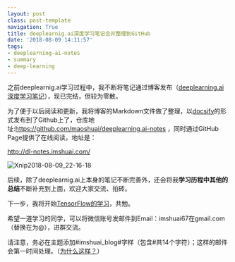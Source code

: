 ```yaml
---
layout: postclass: post-templatenavigation: True
title: deeplearnig.ai深度学习笔记合并整理到GitHub
date: '2018-08-09 14:11:57'
tags:
- deeplearning-ai-notes
- summary
- deep-learning
---
```


之前deeplearnig.ai学习过程中，我不断将笔记通过博客发布（[deeplearning.ai深度学习笔记](http://imshuai.com/tag/deeplearning-ai-notes/)），现已完结，但较为零散。

为了便于以后阅读和更新，我将博客的Markdown文件做了整理，以[docsify](https://docsify.js.org/)的形式发布到了Github上了，仓库地址:https://github.com/maoshuai/deeplearning.ai-notes ，同时通过GitHub Page提供了在线阅读，地址是：

http://dl-notes.imshuai.com/

![Xnip2018-08-09_22-16-18](/content/images/2018/08/Xnip2018-08-09_22-16-18.jpg)

后续，除了deeplearnig.ai上本身的笔记不断完善外，还会将我**学习历程中其他的总结**不断补充到上面，欢迎大家交流、拍砖。

下一步，我将开始[TensorFlow的学习](/tag/cs20/)，共勉。

希望一道学习的同学，可以将微信账号发邮件到Email：imshuai67在gmail.com（替换在为@），进群交流。

请注意，务必在主题添加#imshuai_blog#字样（包含#共14个字符）；这样的邮件会第一时间处理。（[为什么这样？](http://imshuai.com/one-useful-way-to-anti-junk-mail-safely/)）
